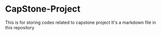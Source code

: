 # CapStone-Project
This is for storing codes related to capstone project
It's a markdown file in this repository
